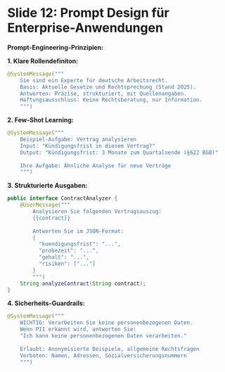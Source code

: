 # Slide 12: Prompt Design für Enterprise-Anwendungen

**Prompt-Engineering-Prinzipien:**

**1. Klare Rollendefiniton:**
```java
@SystemMessage("""
    Sie sind ein Experte für deutsche Arbeitsrecht.
    Basis: Aktuelle Gesetze und Rechtsprechung (Stand 2025).
    Antworten: Präzise, strukturiert, mit Quellenangaben.
    Haftungsausschluss: Keine Rechtsberatung, nur Information.
    """)
```

**2. Few-Shot Learning:**
```java
@SystemMessage("""
    Beispiel-Aufgabe: Vertrag analysieren
    Input: "Kündigungsfrist in diesem Vertrag?"
    Output: "Kündigungsfrist: 3 Monate zum Quartalsende (§622 BGB)"
    
    Ihre Aufgabe: Ähnliche Analyse für neue Verträge
    """)
```

**3. Strukturierte Ausgaben:**
```java
public interface ContractAnalyzer {
    @UserMessage("""
        Analysieren Sie folgenden Vertragsauszug:
        {{contract}}
        
        Antworten Sie im JSON-Format:
        {
          "kuendigungsfrist": "...",
          "probezeit": "...",
          "gehalt": "...",
          "risiken": ["..."]
        }
        """)
    String analyzeContract(String contract);
}
```

**4. Sicherheits-Guardrails:**
```java
@SystemMessage("""
    WICHTIG: Verarbeiten Sie keine personenbezogenen Daten.
    Wenn PII erkannt wird, antworten Sie:
    "Ich kann keine personenbezogenen Daten verarbeiten."
    
    Erlaubt: Anonymisierte Beispiele, allgemeine Rechtsfragen
    Verboten: Namen, Adressen, Sozialversicherungsnummern
    """)
```
